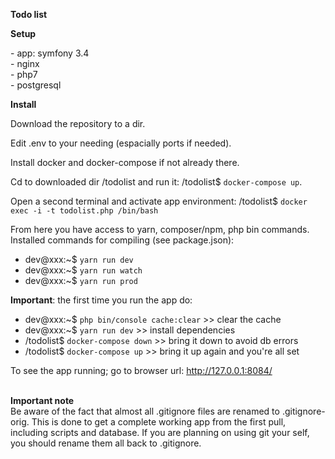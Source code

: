 **Todo list**

**Setup**

\- app: symfony 3.4\
\- nginx\
\- php7\
\- postgresql

**Install**

Download the repository to a dir.

Edit .env to your needing (espacially ports if needed).

Install docker and docker-compose if not already there.

Cd to downloaded dir /todolist and run it: 
/todolist$ `docker-compose up`.

Open a second terminal and activate app environment:
/todolist$ `docker exec -i -t todolist.php /bin/bash`

From here you have access to yarn, composer/npm, php bin commands.
Installed commands for compiling (see package.json):
- dev@xxx:~$ `yarn run dev`
- dev@xxx:~$ `yarn run watch`
- dev@xxx:~$ `yarn run prod` 

**Important**: the first time you run the app do:
- dev@xxx:~$ `php bin/console cache:clear` >> clear the cache
- dev@xxx:~$ `yarn run dev` >> install dependencies
- /todolist$ `docker-compose down` >> bring it down to avoid db errors
- /todolist$ `docker-compose up` >> bring it up again and you're all set

To see the app running; go to browser url: http://127.0.0.1:8084/

\
**Important note** \
Be aware of the fact that almost all .gitignore files are renamed to .gitignore-orig.
This is done to get a complete working app from the first pull, including scripts and database.
If you are planning on using git your self, you should rename them all back to .gitignore.
